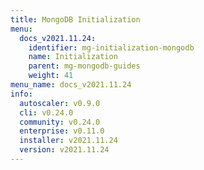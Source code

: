 ```yaml
---
title: MongoDB Initialization
menu:
  docs_v2021.11.24:
    identifier: mg-initialization-mongodb
    name: Initialization
    parent: mg-mongodb-guides
    weight: 41
menu_name: docs_v2021.11.24
info:
  autoscaler: v0.9.0
  cli: v0.24.0
  community: v0.24.0
  enterprise: v0.11.0
  installer: v2021.11.24
  version: v2021.11.24
---
```


